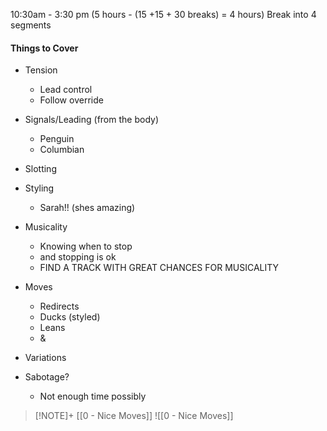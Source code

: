 10:30am - 3:30 pm (5 hours - (15 +15 + 30 breaks) = 4 hours) 
Break into 4 segments
#### Things to Cover
- Tension
	- Lead control
	- Follow override
- Signals/Leading (from the body)
	- Penguin
	- Columbian

- Slotting
- Styling
	- Sarah!! (shes amazing)
- Musicality
	- Knowing when to stop
	- and stopping is ok
	- FIND A TRACK WITH GREAT CHANCES FOR MUSICALITY

- Moves
	- Redirects
	- Ducks (styled)
	- Leans
	- & 
- Variations
- Sabotage? 
	- Not enough time possibly

> [!NOTE]+
> [[0 - Nice Moves]]
![[0 - Nice Moves]]
